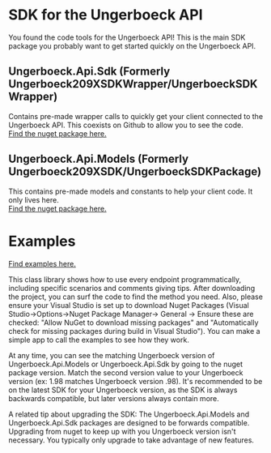 SDK for the Ungerboeck API 
==========================

You found the code tools for the Ungerboeck API!  This is the main SDK package you probably want to get started quickly on the Ungerboeck API.

## Ungerboeck.Api.Sdk (Formerly Ungerboeck209XSDKWrapper/UngerboeckSDKWrapper)
Contains pre-made wrapper calls to quickly get your client connected to the Ungerboeck API.  This  coexists on Github to allow you to see the code.  
[Find the nuget package here.](https://www.nuget.org/packages/Ungerboeck.Api.Sdk/)

## Ungerboeck.Api.Models (Formerly Ungerboeck209XSDK/UngerboeckSDKPackage)
This contains pre-made models and constants to help your client code.  It only lives here.  
[Find the nuget package here.](https://www.nuget.org/packages/Ungerboeck.Api.Models/)


# Examples
[Find examples here.](https://github.com/UngerboeckAPI)

This class library shows how to use every endpoint programmatically, including specific scenarios and comments giving tips.  After downloading the project, you can surf the code to find the method you need.  Also, please ensure your Visual Studio is set up to download Nuget Packages (Visual Studio->Options->Nuget Package Manager-> General -> Ensure these are checked: "Allow NuGet to download missing packages" and "Automatically check for missing packages during build in Visual Studio").  You can make a simple app to call the examples to see how they work.

At any time, you can see the matching Ungerboeck version of Ungerboeck.Api.Models or Ungerboeck.Api.Sdk by going to the nuget package version.  Match the second version value to your Ungerboeck version (ex: 1.98 matches Ungerboeck version .98).  It's recommended to be on the latest SDK for your Ungerboeck version, as the SDK is always backwards compatible, but later versions always contain more.

A related tip about upgrading the SDK: The Ungerboeck.Api.Models and Ungerboeck.Api.Sdk packages are designed to be forwards compatible.  Upgrading from nuget to keep up with you Ungerboeck version isn't necessary.  You typically only upgrade to take advantage of new features.

